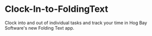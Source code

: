 Clock-In-to-FoldingText
=======================

Clock into and out of individual tasks and track your time in Hog Bay Software's new Folding Text app.